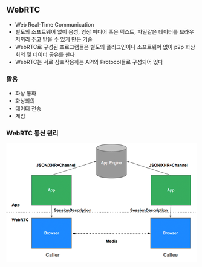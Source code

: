 ## WebRTC

- Web Real-Time Communication
- 별도의 소프트웨어 없이 음성, 영상 미디어 혹은 텍스트, 파일같은 데이터를 브라우저끼리 주고 받을 수 있게 만든 기술
- WebRTC로 구성된 프로그램들은 별도의 플러그인이나 소프트웨어 없이 p2p 화상회의 및 데이터 공유를 한다
- WebRTC는 서로 상호작용하는 API와 Protocol들로 구성되어 있다

### 활용

- 화상 통화
- 화상회의
- 데이터 전송
- 게임

### WebRTC 통신 원리

![WebRTC 통신원리](./images/00_1.png)


